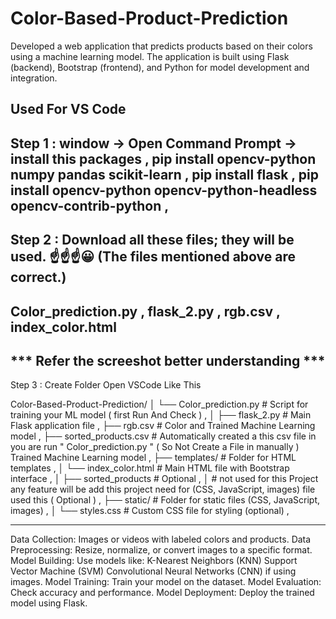  # Color-Based-Product-Prediction
Developed a web application that predicts products based on their colors using a machine learning model. The application is built using Flask (backend), Bootstrap (frontend), and Python for model development and integration.

Used For 
VS Code 
------------------------
Step 1 :   window -> Open Command Prompt -> install this packages ,
           pip install opencv-python numpy pandas scikit-learn ,
           pip install flask ,
           pip install opencv-python opencv-python-headless opencv-contrib-python ,
------------------------
Step 2 :
Download all these files; they will be used. ☝️☝️☝️😀 (The files mentioned above are correct.)
---------------------
Color_prediction.py ,
flask_2.py ,
rgb.csv ,
index_color.html 
---------------------
*** Refer the screeshot better understanding ***
------------------------
Step 3 : Create Folder Open VSCode Like This

Color-Based-Product-Prediction/
│
└── Color_prediction.py         # Script for training your ML model ( first Run And Check ) ,
│
├── flask_2.py                  # Main Flask application file ,
├── rgb.csv                     # Color and Trained Machine Learning model ,
├── sorted_products.csv         # Automatically created a this csv file in you are run  " Color_prediction.py " ( So Not Create a File  in manually ) Trained Machine Learning model ,
├── templates/                  # Folder for HTML templates ,
│   └── index_color.html        # Main HTML file with Bootstrap interface ,
│
├── sorted_products             # Optional ,
│
                             # not used for this Project any feature will be add this project need for (CSS, JavaScript, images) file used this ( Optional ) ,
├── static/                  # Folder for static files (CSS, JavaScript, images) ,
│   └── styles.css           # Custom CSS file for styling (optional) ,


-----------------------------------------

Data Collection: Images or videos with labeled colors and products.
Data Preprocessing: Resize, normalize, or convert images to a specific format.
Model Building: Use models like:
K-Nearest Neighbors (KNN)
Support Vector Machine (SVM)
Convolutional Neural Networks (CNN) if using images.
Model Training: Train your model on the dataset.
Model Evaluation: Check accuracy and performance.
Model Deployment: Deploy the trained model using Flask.

